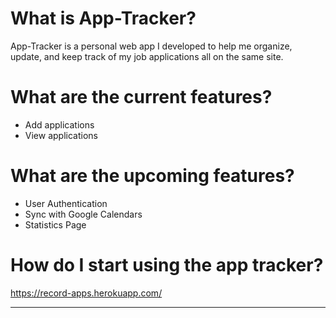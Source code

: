 # What is App-Tracker?

App-Tracker is a personal web app I developed to help me organize, update, and keep track of my job applications all on the same site.


# What are the current features?

* Add applications 
* View applications


# What are the upcoming features?

* User Authentication
* Sync with Google Calendars
* Statistics Page

# How do I start using the app tracker?
https://record-apps.herokuapp.com/
***
